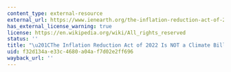 ```yaml
---
content_type: external-resource
external_url: https://www.ienearth.org/the-inflation-reduction-act-of-2022-is-not-a-climate-bill/
has_external_license_warning: true
license: https://en.wikipedia.org/wiki/All_rights_reserved
status: ''
title: "\u201CThe Inflation Reduction Act of 2022 Is NOT a Climate Bill.\u201D"
uid: f32d134a-e33c-4680-a04a-f7d02e2ff696
wayback_url: ''
---
```

